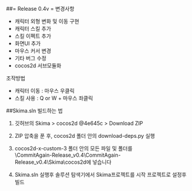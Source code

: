 ##= Release 0.4v =
변경사항  
 - 캐릭터 외형 변화 및 이동 구현  
 - 캐릭터 스킬 추가  
 - 스킬 이펙트 추가  
 - 화면UI 추가  
 - 마우스 커서 변경    
 - 기타 버그 수정  
 - cocos2d 서브모듈화  


조작방법
 - 캐릭터 이동 : 마우스 우클릭  
 - 스킬 사용 : Q or W + 마우스 좌클릭



##Skima.sln 빌드하는 법
1. 깃허브의 Skima > cocos2d @4e645c > Download ZIP    

2. ZIP 압축을 푼 후, cocos2d 폴더 안의 download-deps.py 실행   

3. cocos2d-x-custom-3 폴더 안의 모든 파일 및 폴더를   
       \CommitAgain-Release_v0.4\CommitAgain-Release_v0.4\Skima\cocos2d에 넣습니다   

4. Skima.sln 실행후 솔루션 탐색기에서 Skima프로젝트를 시작 프로젝트로 설정후 빌드   

